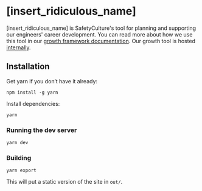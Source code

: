 # [insert_ridiculous_name]

[insert_ridiculous_name] is SafetyCulture's tool for planning and supporting our engineers' career development. You can read more
about how we use this tool in our [growth framework documentation](https://safetyculture.com).
Our growth tool is hosted [internally](https://internal.safetyculture.com).

## Installation

Get yarn if you don’t have it already:

`npm install -g yarn`

Install dependencies:

`yarn`

### Running the dev server

`yarn dev`

### Building

`yarn export`

This will put a static version of the site in `out/`.